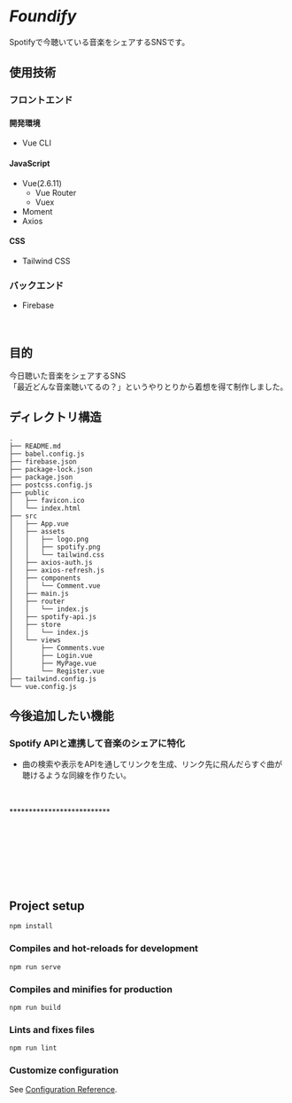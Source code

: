 # ***Foundify***
Spotifyで今聴いている音楽をシェアするSNSです。
<br>

## 使用技術
### フロントエンド
#### 開発環境
- Vue CLI
#### JavaScript
- Vue(2.6.11)
  - Vue Router
  - Vuex
- Moment
- Axios
#### CSS
- Tailwind CSS


### バックエンド
- Firebase

<br>

## 目的
今日聴いた音楽をシェアするSNS<br>
「最近どんな音楽聴いてるの？」というやりとりから着想を得て制作しました。
<br>

## ディレクトリ構造
~~~
.
├── README.md
├── babel.config.js
├── firebase.json
├── package-lock.json
├── package.json
├── postcss.config.js
├── public
│   ├── favicon.ico
│   └── index.html
├── src
│   ├── App.vue
│   ├── assets
│   │   ├── logo.png
│   │   ├── spotify.png
│   │   └── tailwind.css
│   ├── axios-auth.js
│   ├── axios-refresh.js
│   ├── components
│   │   └── Comment.vue
│   ├── main.js
│   ├── router
│   │   └── index.js
│   ├── spotify-api.js
│   ├── store
│   │   └── index.js
│   └── views
│       ├── Comments.vue
│       ├── Login.vue
│       ├── MyPage.vue
│       └── Register.vue
├── tailwind.config.js
└── vue.config.js
~~~

## 今後追加したい機能
### Spotify APIと連携して音楽のシェアに特化
- 曲の検索や表示をAPIを通してリンクを生成、リンク先に飛んだらすぐ曲が聴けるような同線を作りたい。


<br>
<br>
**************************

<br>
<br>
<br>
<br>
<br>
<br>
<br>
<br>

## Project setup
```
npm install
```

### Compiles and hot-reloads for development
```
npm run serve
```

### Compiles and minifies for production
```
npm run build
```

### Lints and fixes files
```
npm run lint
```

### Customize configuration
See [Configuration Reference](https://cli.vuejs.org/config/).
